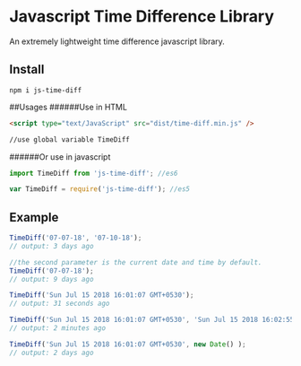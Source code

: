 Javascript Time Difference Library
==================================

An extremely lightweight time difference javascript library.

## Install
```$xslt
npm i js-time-diff
```
##Usages
######Use in HTML
```html
<script type="text/JavaScript" src="dist/time-diff.min.js" />

//use global variable TimeDiff
```
######Or use in javascript
```js
import TimeDiff from 'js-time-diff'; //es6

var TimeDiff = require('js-time-diff'); //es5
```

## Example
```js
TimeDiff('07-07-18', '07-10-18');
// output: 3 days ago

//the second parameter is the current date and time by default.
TimeDiff('07-07-18'); 
// output: 9 days ago

TimeDiff('Sun Jul 15 2018 16:01:07 GMT+0530');
// output: 31 seconds ago

TimeDiff('Sun Jul 15 2018 16:01:07 GMT+0530', 'Sun Jul 15 2018 16:02:55 GMT+0530');
// output: 2 minutes ago

TimeDiff('Sun Jul 15 2018 16:01:07 GMT+0530', new Date() );
// output: 2 days ago
```
